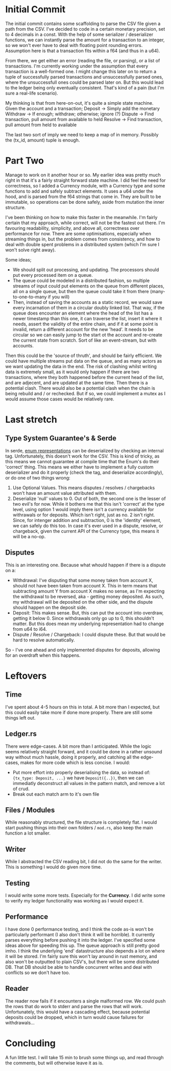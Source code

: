# Initial Commit
The initial commit contains some scaffolding to parse the CSV file given a path
from the CSV.
I've decided to code in a certain monetary precision, set to 4 decimals in a
const. With the help of some serializer / deserializer functions, we can
instantly parse the amount for a transaction to an integer, so we won't ever
have to deal with floating point rounding errors.
Assumption here is that a transaction fits within a f64 (and thus in a u64).

From there, we get either an error (reading the file, or parsing), or a list
of transactions. I'm currently working under the assumption that every
transaction is a well-formed one. I might change this later on to return a tuple
of successfully parsed transactions and unsuccessfully parsed ones, where the
unsuccessfull ones could be parsed later on. But this would lead to the ledger
being only eventually consistent. That's kind of a pain (but I'm sure a
real-life scenario).

My thinking is that from here-on-out, it's quite a simple state machine.
Given the account and a transaction;
Deposit -> Simply add the monetary
Withdraw -> If enough; withdraw; otherwise; ignore (?)
Dispute -> Find transaction, pull amount from available to held
Resolve -> Find transaction, pull amount from held to available

The last two sort of imply we need to keep a map of in memory. Possibly the
(tx_id, amount) tuple is enough. 

# Part Two
Manage to work on it another hour or so. My earlier idea was pretty much right
in that it's a fairly straight forward state machine. I did feel the need for
correctness, so I added a Currency module, with a Currency type and some
functions to add and safely subtract elements. It uses a u64 under the hood, and
is parsed from the f64 strings that come in. They are built to be immutable, so
operations can be done safely, aside from mutation the inner structure. 

I've been thinking on how to make this faster in the meanwhile. I'm fairly
certain that my approach, while correct, will not be the fastest out there. I'm
favouring readability, simplicity, and above all, correctness over performance
for now. There are some optimisations, especially when streaming things in, but
the problem comes from consistency, and how to deal with double spent problems
in a distributed system (which I'm sure I won't solve right away).

Some ideas;
- We should split out processing, and updating. The processors should put every
    processed item on a queue.
- The queue could be modeled in a distributed fashion, so multiple streams of
    input could put elements on the queue from different places, all on a single
    queue, but then the queue could take it from there (many-to-one-to-many if
    you will)
- Then, instead of saving the accounts as a static record, we would save every
    incarnation of them in a circular doubly linked list. That way, if the 
    queue does encounter an element where the head of the list has a newer 
    timestamp than this one, it can traverse the list, insert it where it needs, 
    assert the validity of the entire chain, and if it at some point is invalid, 
    return a different account for the new 'head'. It needs to be circular so we
    can easily jump to the start ot the account and re-create the current state
    from scratch. Sort of like an event-stream, but with accounts.

Then this could be the 'source of thruth', and should be fairly efficient. We
could have multiple streams put data on the queue, and as many actors as we want
updating the data in the end. The risk of clashing whilst writing data is
extremely small, as it would only happen if there are two transactions, where
they both happened before the current head of the list, and are adjecent, and
are updated at the same time. Then there is a potential clash. There would also
be a potential clash when the chain is being rebuild and / or rechecked. But if
so, we could implement a mutex as I would assume those cases would be relatively
rare.

# Last stretch
## Type System Guarantee's & Serde
In serde, [enum representations](https://serde.rs/enum-representations.html) can
be deserialized by checking an internal tag. Unfortunately, this doesn't work
for the CSV. This is kind of tricky, as this means we cannot guarantee at
compile time that the Enum's do their 'correct' thing.
This means we either have to implement a fully custom deserializer and do it
properly (check the tag, and deserialize accordingly), or do one of two things
wrong:
1. Use Optional Values. This means disputes / resolves / chargebacks won't have
   an amount value attributed with them. 
2. Deserialize 'null' values to 0.
Out of both, the second one is the lesser of two evil's for now. While it
bothers me that this isn't 'correct' at the type level, using option 1 would
imply there isn't a currency available for withrawals or for deposits. Which
isn't right, just as no. 2 isn't right.
Since, for intenger addition and subtraction, 0 is the 'identity' element, we
can safely do this too. In case it's ever used in a dispute, resolve, or
chargeback, given the current API of the Currency type, this means it will be a
no-op.

## Disputes
This is an interesting one. Because what whould happen if there is a dispute on
a:
- Withdrawal: I've disputing that some money taken from account X, should not
    have been taken from account X. This in term means that subtracting amount Y
    from account X makes no sense, as I'm expecting the withdrawal to be
    reversed, aka - getting money deposited. As such, my withdrawal will be
    deposited on the other side, and the dispute should happen on the deposit
    side.
- Deposit: This makes sense. But, this can put the account into overdraw,
    getting it below 0. Since withdrawals only go up to 0, this shouldn't
    matter. But this does mean my underlying representation had to change from
    u64 to i64.
- Dispute / Resolve / Chargeback: I could dispute these. But that would be 
    hard to resolve automatically.

So - I've one ahead and only implemented disputes for deposits, allowing for an
overdraft when this happens.

# Leftovers
## Time
I've spent about 4-5 hours on this in total. A bit more than I expected, but
this could easily take more if done more properly. There are still some things
left out.

## Ledger.rs
There were edge-cases. A bit more than I anticipated. While the logic seems
relatively straight forward, and it could be done in a rather unsound way
without much hassle, doing it properly, and catching all the edge-cases, makes
for more code which is less concise. I would:
- Put more effort into properly deserialising the data, so instead of:
  `{tx_type: Deposit, ...}` we have `Deposit({..})`, then we can immediatly
  deconstruct all values in the pattern match, and remove a lot of crud.
- Break out each match arm to it's own file

## Files / Modules
While reasonably structured, the file structure is completely flat. I would
start pushing things into their own folders / `mod.rs`, also keep the main
function a lot smaller.

## Writer
While I abstracted the CSV reading bit, I did not do the same for the writer.
This is something I would do given more time.

## Testing
I would write some more tests. Especially for the **Currency**. I did write some
to verify my ledger functionality was working as I would expect it.

## Performance
I have done 0 performance testing, and I think the code as-is won't be
particularly performant (I also don't think it will be horrible). It currently
parses everything before pushing it into the ledger. I've specified some ideas
above for speeding this up. The queue approach is still pretty good imho. I
think the underlying 'end' datastructure also depends a lot on where it will be
stored. I'm fairly sure this won't lay around in rust memory, and also won't be
outputted to plain CSV's, but there will be some distributed DB. That DB should
be able to handle concurrent writes and deal with conflicts so we don't have
too.

## Reader
The reader now fails if it encounters a single malformed row. We could push the
rows that do work to stderr and parse the rows that will work. Unfortunately,
this would have a cascading effect, because potential deposits could be dropped,
which in turn would cause failures for withdrawals...

# Concluding
A fun little test. I will take 15 min to brush some things up, and read through
the comments, but will otherwise leave it as is.
